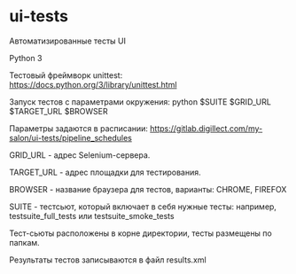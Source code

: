# ui-tests

Автоматизированные тесты UI

Python 3

Тестовый фреймворк unittest: https://docs.python.org/3/library/unittest.html

Запуск тестов с параметрами окружения: python $SUITE $GRID_URL $TARGET_URL $BROWSER

Параметры задаются в расписании: https://gitlab.digillect.com/my-salon/ui-tests/pipeline_schedules

GRID_URL - адрес Selenium-сервера.

TARGET_URL - адрес площадки для тестирования.

BROWSER - название браузера для тестов, варианты: CHROME, FIREFOX

SUITE - тестсьют, который включает в себя нужные тесты: например, testsuite_full_tests или testsuite_smoke_tests

Тест-сьюты расположены в корне директории, тесты размещены по папкам.

Результаты тестов записываются в файл results.xml
